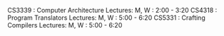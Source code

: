 CS3339 : Computer Architecture
  Lectures: M, W : 2:00 - 3:20
CS4318 : Program Translators
  Lectures: M, W : 5:00 - 6:20
CS5331 : Crafting Compilers
  Lectures: M, W : 5:00 - 6:20
